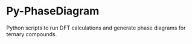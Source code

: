 # Py-PhaseDiagram
Python scripts to run DFT calculations and generate phase diagrams for ternary compounds.
